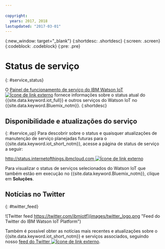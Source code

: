 ```yaml
---

copyright:
  years: 2017, 2018
lastupdated: "2017-03-01"
---
```


{:new_window: target="_blank"}
{:shortdesc: .shortdesc}
{:screen: .screen}
{:codeblock: .codeblock}
{:pre: .pre}

# Status de serviço
{: #service_status}

O [Painel de funcionamento de serviço do IBM Watson IoT ![Ícone de link externo](../../icons/launch-glyph.svg "Ícone de link externo")](https://status.internetofthings.ibmcloud.com) fornece informações sobre o status atual do {{site.data.keyword.iot_full}} e outros serviços do Watson IoT no {{site.data.keyword.Bluemix_notm}}.
{:shortdesc}

## Disponibilidade e atualizações do serviço
{: #service_up}
Para descobrir sobre o status e quaisquer atualizações de manutenção de serviço planejadas futuras para o {{site.data.keyword.iot_short_notm}}, acesse a página de status de serviço a seguir:

[http://status.internetofthings.ibmcloud.com ![Ícone de link externo](../../icons/launch-glyph.svg "Ícone de link externo")](http://status.internetofthings.ibmcloud.com)

Para visualizar o status de serviços selecionados do Watson IoT que também estão em execução no {{site.data.keyword.Bluemix_notm}}, clique em **Soluções**.

## Notícias no Twitter
{: #twitter_feed}

![Twitter feed https://twitter.com/ibmiotf](images/twitter_logo.png "Feed do Twitter do IBM Watson IoT Platform")

Também é possível obter as notícias mais recentes e atualizações sobre o {{site.data.keyword.iot_short_notm}} e serviços associados, seguindo nosso [feed do Twitter ![Ícone de link externo](../../icons/launch-glyph.svg "Ícone de link externo")](https://twitter.com/ibmiot). 
